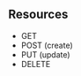 ##  Resources

 - GET <!-- .element: class="fragment" -->
 - POST (create) <!-- .element: class="fragment" -->
 - PUT (update) <!-- .element: class="fragment" -->
 - DELETE <!-- .element: class="fragment" -->
